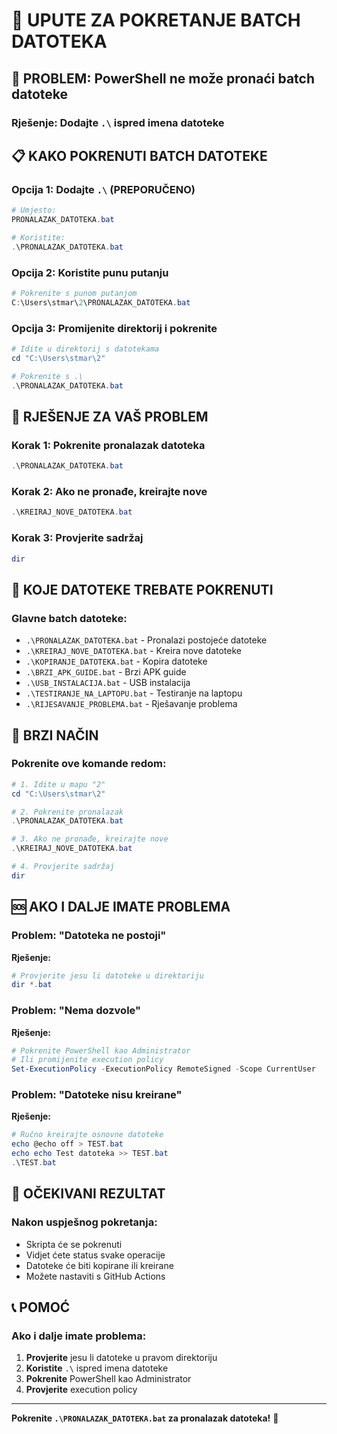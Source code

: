 # 🚀 UPUTE ZA POKRETANJE BATCH DATOTEKA

## 🎯 **PROBLEM: PowerShell ne može pronaći batch datoteke**

### **Rješenje: Dodajte `.\` ispred imena datoteke**

## 📋 **KAKO POKRENUTI BATCH DATOTEKE**

### **Opcija 1: Dodajte `.\` (PREPORUČENO)**

```powershell
# Umjesto:
PRONALAZAK_DATOTEKA.bat

# Koristite:
.\PRONALAZAK_DATOTEKA.bat
```

### **Opcija 2: Koristite punu putanju**

```powershell
# Pokrenite s punom putanjom
C:\Users\stmar\2\PRONALAZAK_DATOTEKA.bat
```

### **Opcija 3: Promijenite direktorij i pokrenite**

```powershell
# Idite u direktorij s datotekama
cd "C:\Users\stmar\2"

# Pokrenite s .\
.\PRONALAZAK_DATOTEKA.bat
```

## 🔧 **RJEŠENJE ZA VAŠ PROBLEM**

### **Korak 1: Pokrenite pronalazak datoteka**
```powershell
.\PRONALAZAK_DATOTEKA.bat
```

### **Korak 2: Ako ne pronađe, kreirajte nove**
```powershell
.\KREIRAJ_NOVE_DATOTEKA.bat
```

### **Korak 3: Provjerite sadržaj**
```powershell
dir
```

## 📁 **KOJE DATOTEKE TREBATE POKRENUTI**

### **Glavne batch datoteke:**
- `.\PRONALAZAK_DATOTEKA.bat` - Pronalazi postojeće datoteke
- `.\KREIRAJ_NOVE_DATOTEKA.bat` - Kreira nove datoteke
- `.\KOPIRANJE_DATOTEKA.bat` - Kopira datoteke
- `.\BRZI_APK_GUIDE.bat` - Brzi APK guide
- `.\USB_INSTALACIJA.bat` - USB instalacija
- `.\TESTIRANJE_NA_LAPTOPU.bat` - Testiranje na laptopu
- `.\RIJESAVANJE_PROBLEMA.bat` - Rješavanje problema

## 🚀 **BRZI NAČIN**

### **Pokrenite ove komande redom:**

```powershell
# 1. Idite u mapu "2"
cd "C:\Users\stmar\2"

# 2. Pokrenite pronalazak
.\PRONALAZAK_DATOTEKA.bat

# 3. Ako ne pronađe, kreirajte nove
.\KREIRAJ_NOVE_DATOTEKA.bat

# 4. Provjerite sadržaj
dir
```

## 🆘 **AKO I DALJE IMATE PROBLEMA**

### **Problem: "Datoteka ne postoji"**
**Rješenje:**
```powershell
# Provjerite jesu li datoteke u direktoriju
dir *.bat
```

### **Problem: "Nema dozvole"**
**Rješenje:**
```powershell
# Pokrenite PowerShell kao Administrator
# Ili promijenite execution policy
Set-ExecutionPolicy -ExecutionPolicy RemoteSigned -Scope CurrentUser
```

### **Problem: "Datoteke nisu kreirane"**
**Rješenje:**
```powershell
# Ručno kreirajte osnovne datoteke
echo @echo off > TEST.bat
echo echo Test datoteka >> TEST.bat
.\TEST.bat
```

## 🎯 **OČEKIVANI REZULTAT**

### **Nakon uspješnog pokretanja:**
- Skripta će se pokrenuti
- Vidjet ćete status svake operacije
- Datoteke će biti kopirane ili kreirane
- Možete nastaviti s GitHub Actions

## 📞 **POMOĆ**

### **Ako i dalje imate problema:**
1. **Provjerite** jesu li datoteke u pravom direktoriju
2. **Koristite** `.\` ispred imena datoteke
3. **Pokrenite** PowerShell kao Administrator
4. **Provjerite** execution policy

---

**Pokrenite `.\PRONALAZAK_DATOTEKA.bat` za pronalazak datoteka!** 🚀
